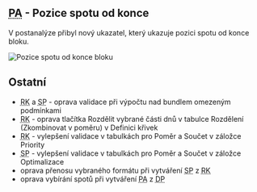 ﻿---
categories: [fenix]
layout: fenix
---
## <abbr title="Postanalýza">PA</abbr> - Pozice spotu od konce
V postanalýze přibyl nový ukazatel, který ukazuje pozici spotu od konce bloku.

![Pozice spotu od konce bloku]({{site.url}}/data/pozicespotuodkoncebloku.png "Pozice spotu od konce bloku")


## Ostatní
<ul>
    <li><abbr title="Reachové křivky">RK</abbr> a <abbr title="Strategický plán">SP</abbr> - oprava validace při výpočtu nad bundlem omezeným podmínkami</li>
    <li><abbr title="Reachové křivky">RK</abbr> - oprava tlačítka Rozdělit vybrané části dnů v tabulce Rozdělení (Zkombinovat v poměru) v Definici křivek</li>
    <li><abbr title="Reachové křivky">RK</abbr> - vylepšení validace v tabulkách pro Poměr a Součet v záložce Priority</li>
    <li><abbr title="Strategický plán">SP</abbr> - vylepšení validace v tabulkách pro Poměr a Součet v záložce Optimalizace</li>
    <li>oprava přenosu vybraného formátu při vytváření <abbr title="Strategický plán">SP</abbr> z <abbr title="Reachové křivky">RK</abbr></li>
    <li>oprava vybírání spotů při vytváření <abbr title="Postanalýza">PA</abbr> z <abbr title="Detailní plán">DP</abbr></li>
</ul>
